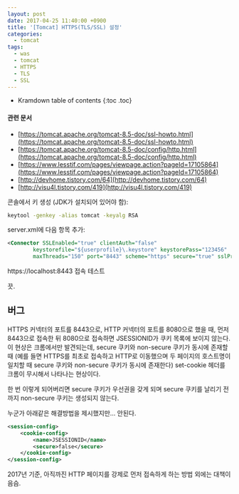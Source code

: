 ```yaml
---
layout: post
date: 2017-04-25 11:40:00 +0900
title: '[Tomcat] HTTPS(TLS/SSL) 설정'
categories:
  - tomcat
tags:
  - was
  - tomcat
  - HTTPS
  - TLS
  - SSL
---
```


* Kramdown table of contents
{:toc .toc}

#### 관련 문서

- [https://tomcat.apache.org/tomcat-8.5-doc/ssl-howto.html](https://tomcat.apache.org/tomcat-8.5-doc/ssl-howto.html)
- [https://tomcat.apache.org/tomcat-8.5-doc/config/http.html](https://tomcat.apache.org/tomcat-8.5-doc/config/http.html)
- [https://www.lesstif.com/pages/viewpage.action?pageId=17105864](https://www.lesstif.com/pages/viewpage.action?pageId=17105864)
- [http://devhome.tistory.com/64](http://devhome.tistory.com/64)
- [http://visu4l.tistory.com/419](http://visu4l.tistory.com/419)


콘솔에서 키 생성 (JDK가 설치되어 있어야 함):

```bash
keytool -genkey -alias tomcat -keyalg RSA
```

server.xml에 다음 항목 추가:

```xml
<Connector SSLEnabled="true" clientAuth="false"
        keystorefile="${userprofile}\.keystore" keystorePass="123456"
        maxThreads="150" port="8443" scheme="https" secure="true" sslProtocol="TLS" />
```

https://localhost:8443 접속 테스트

끗.

## 버그

HTTPS 커넥터의 포트를 8443으로, HTTP 커넥터의 포트를 8080으로 했을 때, 먼저 8443으로 접속한 뒤 8080으로 접속하면 JSESSIONID가 쿠키 목록에 보이지 않는다. 이 현상은 크롬에서만 발견되는데, secure 쿠키와 non-secure 쿠키가 동시에 존재할 때 (예를 들면 HTTPS를 최초로 접속하고 HTTP로 이동했으며 두 페이지의 호스트명이 일치할 때 secure 쿠키와 non-secure 쿠키가 동시에 존재한다) set-cookie 헤더를 크롬이 무시해서 나타나는 현상이다.

한 번 이렇게 되어버리면 secure 쿠키가 우선권을 갖게 되며 secure 쿠키를 날리기 전까지 non-secure 쿠키는 생성되지 않는다.

누군가 아래같은 해결방법을 제시했지만... 안된다.

```xml
<session-config>
    <cookie-config>
        <name>JSESSIONID</name>
        <secure>false</secure>
    </cookie-config>
</session-config>
```

2017년 기준, 아직까진 HTTP 페이지를 강제로 먼저 접속하게 하는 방법 외에는 대책이 음슴.
